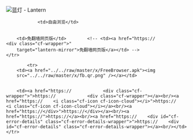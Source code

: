 

<img src="../../raw/master/x/8e0a2b81.c82003be.LanternYellow2.png" alt="蓝灯 - Lantern"/>
<table>
    <tr>
                
                <td>自由浏览</td>
        
        
        <td>免翻墙网页版</td>        <!-- <td><a href="https://            <div class="cf-wrapper">"
        target="lantern-mirror">免翻墙网页版</a></td> -->
    </tr>
    
            <tr>
        <td><a href="../../raw/master/x/FreeBrowser.apk"><img
        src="../../raw/master/x/fb.qr.png" /></a></td>

        
        <td><a href="https://            <div class="cf-wrapper">">https://            <div class="cf-wrapper"></a><br/><a href="https://    <i class="cf-icon cf-icon-cloud"></i>">https://    <i class="cf-icon cf-icon-cloud"></i></a><br/><a href="https://</div>">https://</div></a><br/><a href="https://">https://</a><br/><a href="https://    <div id="cf-error-details" class="cf-error-details-wrapper">">https://    <div id="cf-error-details" class="cf-error-details-wrapper"></a><br/></td>    </tr>
</table>

